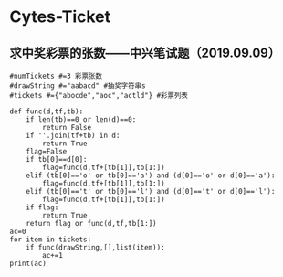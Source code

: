 # Cytes-Ticket
## 求中奖彩票的张数——中兴笔试题（2019.09.09）
    #numTickets #=3 彩票张数
    #drawString #="aabacd" #抽奖字符串s
    #tickets #={"abocde","aoc","actld"} #彩票列表

    def func(d,tf,tb):
        if len(tb)==0 or len(d)==0:
            return False
        if ''.join(tf+tb) in d:
            return True
        flag=False
        if tb[0]==d[0]:
            flag=func(d,tf+[tb[1]],tb[1:])
        elif (tb[0]=='o' or tb[0]=='a') and (d[0]=='o' or d[0]=='a'):
            flag=func(d,tf+[tb[1]],tb[1:])
        elif (tb[0]=='t' or tb[0]=='l') and (d[0]=='t' or d[0]=='l'):
            flag=func(d,tf+[tb[1]],tb[1:])
        if flag:
            return True
        return flag or func(d,tf,tb[1:])
    ac=0
    for item in tickets:
        if func(drawString,[],list(item)):
            ac+=1
    print(ac)
